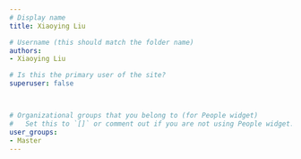 ```yaml
---
# Display name
title: Xiaoying Liu

# Username (this should match the folder name)
authors:
- Xiaoying Liu

# Is this the primary user of the site?
superuser: false



# Organizational groups that you belong to (for People widget)
#   Set this to `[]` or comment out if you are not using People widget.
user_groups:
- Master
---
```


